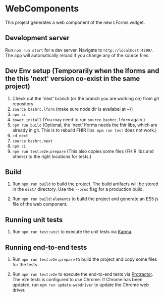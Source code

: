 # WebComponents

This project generates a web component of the new LForms widget.

## Development server

Run `npm run start` for a dev server. Navigate to `http://localhost:4200/`. The app will automatically reload if you change any of the source files.

## Dev Env setup (Temporarily when the lforms and the this 'next' version co-exist in the same project)
1. Check out the 'next' branch (or the branch you are working on) from git repository
1. `source bashrc.lform` (make sure node dir is availabel at ~/)    
1. `npm ci`
1. `bower install` (You may need to run `source bashrc.lform` again.)
1. `npm run build` (Optional, the 'next' lforms needs the fhir libs, which are already in git. This is to rebuild FHIR libs. `npm run test` does not work.)
1. `cd next`
1. `source bashrc.next`
1. `npm ci`
1. `npm run test:e2e:prepare` (This also copies some files (FHIR libs and others) to the right locations for tests.)

## Build

1. Run `npm run build` to build the project. The build artifacts will be stored in the `dist/` directory. Use the `--prod` flag for a production build.

2. Run `npm run build:elements` to build the project and generate an ES5 js file of the web component.

## Running unit tests

1. Run `npm run test:unit` to execute the unit tests via [Karma](https://karma-runner.github.io).

## Running end-to-end tests
1. Run `npm run test:e2e:prepare` to build the project and copy some files for the tests.

2. Run `npm run test:e2e` to execute the end-to-end tests via [Protractor](http://www.protractortest.org/). The e2e tests is configured to use Chrome. If Chrome has been updated, run `npm run update-webdriver` to update the Chrome web driver.
